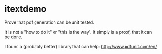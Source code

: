# itextdemo
Prove that pdf generation can be unit tested.

It is not a "how to do it" or "this is the way". It simply is a proof, that it can be done.

I found a (probably better) library that can help:
http://www.pdfunit.com/en/
